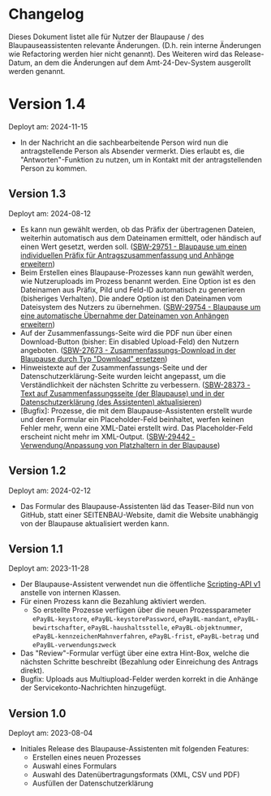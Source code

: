 # Changelog

Dieses Dokument listet alle für Nutzer der Blaupause / des Blaupauseassistenten relevante Änderungen. (D.h. rein interne Änderungen wie Refactoring werden hier nicht genannt).
Des Weiteren wird das Release-Datum, an dem die Änderungen auf dem Amt-24-Dev-System ausgerollt werden genannt.

# Version 1.4

Deployt am: 2024-11-15

- In der Nachricht an die sachbearbeitende Person wird nun die antragstellende Person als Absender vermerkt. Dies erlaubt es, die "Antworten"-Funktion zu nutzen, um in Kontakt mit der antragstellenden Person zu kommen.

## Version 1.3

Deployt am: 2024-08-12

- Es kann nun gewählt werden, ob das Präfix der übertragenen Dateien, weiterhin automatisch aus dem Dateinamen ermittelt, oder händisch auf einen Wert gesetzt, werden soll. ([SBW-29751 - Blaupause um einen individuellen Präfix für Antragszusammenfassung und Anhänge erweitern](https://jira.pmp.seitenbau.com/browse/SBW-29751))
- Beim Erstellen eines Blaupause-Prozesses kann nun gewählt werden, wie Nutzeruploads im Prozess benannt werden. Eine Option ist es den Dateinamen aus Präfix, PiId und Feld-ID automatisch zu generieren (bisheriges Verhalten). Die andere Option ist den Dateinamen vom Dateisystem des Nutzers zu übernehmen. ([SBW-29754 - Blaupause um eine automatische Übernahme der Dateinamen von Anhängen erweitern](https://jira.pmp.seitenbau.com/browse/SBW-29754))
- Auf der Zusammenfassungs-Seite wird die PDF nun über einen Download-Button (bisher: Ein disabled Upload-Feld) den Nutzern angeboten. ([SBW-27673 - Zusammenfassungs-Download in der Blaupause durch Typ "Download" ersetzen](https://jira.pmp.seitenbau.com/browse/SBW-27673))
- Hinweistexte auf der Zusammenfassungs-Seite und der Datenschutzerklärung-Seite wurden leicht angepasst, um die Verständlichkeit der nächsten Schritte zu verbessern. ([SBW-28373 - Text auf Zusammenfassungsseite (der Blaupause) und in der Datenschutzerklärung (des Assistenten) aktualisieren](https://jira.pmp.seitenbau.com/browse/SBW-28373))
- [Bugfix]: Prozesse, die mit dem Blaupause-Assistenten erstellt wurde und deren Formular ein Placeholder-Feld beinhaltet, werfen keinen Fehler mehr, wenn eine XML-Datei erstellt wird. Das Placeholder-Feld erscheint nicht mehr im XML-Output. ([SBW-29442 - Verwendung/Anpassung von Platzhaltern in der Blaupause](https://jira.pmp.seitenbau.com/browse/SBW-29442))

## Version 1.2

Deployt am: 2024-02-12

- Das Formular des Blaupause-Assistenten läd das Teaser-Bild nun von GitHub, statt einer SEITENBAU-Website, damit die Website unabhängig von der Blaupause aktualisiert werden kann.

## Version 1.1

Deployt am: 2023-11-28

- Der Blaupause-Assistent verwendet nun die öffentliche [Scripting-API v1](https://doku.pmp.seitenbau.com/display/DFO/Scripting-API+v1) anstelle von internen Klassen.
- Für einen Prozess kann die Bezahlung aktiviert werden.
  - So erstellte Prozesse verfügen über die neuen Prozessparameter `ePayBL-keystore`, `ePayBL-keystorePassword`, `ePayBL-mandant`, `ePayBL-bewirtschafter`, `ePayBL-haushaltsstelle`, `ePayBL-objektnummer`, `ePayBL-kennzeichenMahnverfahren`, `ePayBL-frist`, `ePayBL-betrag` und `ePayBL-verwendungszweck`
- Das "Review"-Formular verfügt über eine extra Hint-Box, welche die nächsten Schritte beschreibt (Bezahlung oder Einreichung des Antrags direkt).
- Bugfix: Uploads aus Multiupload-Felder werden korrekt in die Anhänge der Servicekonto-Nachrichten hinzugefügt. 

## Version 1.0

Deployt am: 2023-08-04

- Initiales Release des Blaupause-Assistenten mit folgenden Features:
  - Erstellen eines neuen Prozesses
  - Auswahl eines Formulars
  - Auswahl des Datenübertragungsformats (XML, CSV und PDF)
  - Ausfüllen der Datenschutzerklärung
